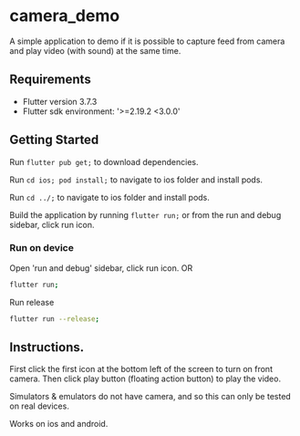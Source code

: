 # camera_demo

A simple application to demo if it is possible to capture feed from camera and play video (with sound) at the same time.

## Requirements
-  Flutter version 3.7.3
-  Flutter sdk environment: '>=2.19.2 <3.0.0'

## Getting Started
Run `flutter pub get;` to download dependencies.

Run `cd ios; pod install;` to navigate to ios folder and install pods.

Run `cd ../;` to navigate to ios folder and install pods.

Build the application by running `flutter run;`
or from the run and debug sidebar, click run icon.

### Run on device
Open 'run and debug' sidebar, click run icon.
OR
```bash
flutter run;
```
Run release
```bash
flutter run --release;
```

## Instructions.
First click the first icon at the bottom left of the screen to turn on front camera.
Then click play button (floating action button) to play the video.

Simulators & emulators do not have camera, and so this can only be tested on real devices.

Works on ios and android.
